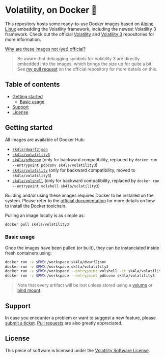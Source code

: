 # Volatility, on Docker 🐳

This repository hosts some ready-to-use Docker images based on [Alpine Linux](https://alpinelinux.org/) embedding the Volatility framework, including the newest Volatility 3 framework. Check out the official [Volatility](https://github.com/volatilityfoundation/volatility/) and [Volatility 3](https://github.com/volatilityfoundation/volatility3/) repositories for more information.

[Why are these images not (yet) official?](https://github.com/volatilityfoundation/volatility3/pull/92)

> Be aware that debugging symbols for Volatility 3 are directly embedded into the images, which brings the size up for quite a bit. See [my pull request](https://github.com/volatilityfoundation/volatility3/pull/92) on the official repository for more details on this.

## Table of contents

- [Getting started](#getting-started)
  - [Basic usage](#basic-usage)
- [Support](#support)
- [License](#license)

## Getting started

All images are available of Docker Hub:

- [`sk4la/dwarf2json`](https://hub.docker.com/repository/docker/sk4la/dwarf2json)
- [`sk4la/volatility3`](https://hub.docker.com/repository/docker/sk4la/volatility3)
- [`sk4la/pdbconv`](https://hub.docker.com/repository/docker/sk4la/pdbconv) (only for backward compatibility, replaced by `docker run --entrypoint pdbconv sk4la/volatility3`)
- [`sk4la/volatility`](https://hub.docker.com/repository/docker/sk4la/volatility) (only for backward compatibility, moved to `sk4la/volatility3`)
- [`sk4la/volshell`](https://hub.docker.com/repository/docker/sk4la/volshell) (only for backward compatibility, replaced by `docker run --entrypoint volshell sk4la/volatility3`)

Building and/or using these images requires Docker to be installed on the system. Please refer to the [official documentation](https://docs.docker.com/) for more details on how to install the Docker toolchain.

Pulling an image locally is as simple as:

```sh
docker pull sk4la/volatility3
```

### Basic usage

Once the images have been pulled (or built), they can be instanciated inside fresh containers using:

```sh
docker run -v $PWD:/workspace sk4la/dwarf2json
docker run -v $PWD:/workspace sk4la/volatility3
docker run -v $PWD:/workspace --entrypoint volshell -it sk4la/volatility3
docker run -v $PWD:/workspace --entrypoint pdbconv sk4la/volatility3
```

> Note that every artifact will be lost unless stored using a [volume](https://docs.docker.com/storage/volumes/) or [bind mount](https://docs.docker.com/storage/bind-mounts/).

## Support

In case you encounter a problem or want to suggest a new feature, please [submit a ticket](https://github.com/sk4la/volatility3-docker/issues). [Pull requests](https://github.com/sk4la/volatility3-docker/pulls) are also greatly appreciated.

## License

This piece of software is licensed under the [​Volatility Software License](https://www.volatilityfoundation.org/license/).
